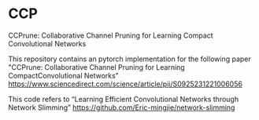 # CCP
CCPrune: Collaborative Channel Pruning for Learning Compact Convolutional Networks

This repository contains an pytorch implementation for the following paper  
"CCPrune: Collaborative Channel Pruning for Learning CompactConvolutional Networks"
https://www.sciencedirect.com/science/article/pii/S0925231221006056


This code refers to “Learning Efficient Convolutional Networks through Network Slimming”
https://github.com/Eric-mingjie/network-slimming
